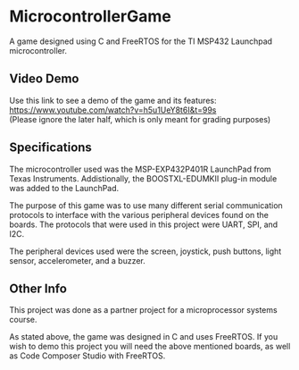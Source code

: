 # MicrocontrollerGame
A game designed using C and FreeRTOS for the TI MSP432 Launchpad microcontroller.

## Video Demo
Use this link to see a demo of the game and its features:
https://www.youtube.com/watch?v=h5u1UeY8t6I&t=99s    
(Please ignore the later half, which is only meant for grading purposes)


## Specifications
The microcontroller used was the MSP-EXP432P401R LaunchPad from Texas Instruments.
Addistionally, the BOOSTXL-EDUMKII plug-in module was added to the LaunchPad.

The purpose of this game was to use many different serial communication protocols
to interface with the various peripheral devices found on the boards. The protocols
that were used in this project were UART, SPI, and I2C. 

The peripheral devices used were the screen, joystick, push buttons, light sensor,
accelerometer, and a buzzer.

## Other Info
This project was done as a partner project for a microprocessor systems course.

As stated above, the game was designed in C and uses FreeRTOS.
If you wish to demo this project you will need the above mentioned boards,
as well as Code Composer Studio with FreeRTOS.
